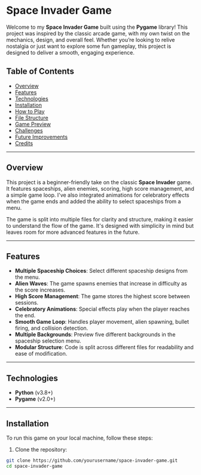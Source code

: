 # Space Invader Game

Welcome to my **Space Invader Game** built using the **Pygame** library! This project was inspired by the classic arcade game, with my own twist on the mechanics, design, and overall feel. Whether you’re looking to relive nostalgia or just want to explore some fun gameplay, this project is designed to deliver a smooth, engaging experience.

## Table of Contents
- [Overview](#overview)
- [Features](#features)
- [Technologies](#technologies)
- [Installation](#installation)
- [How to Play](#how-to-play)
- [File Structure](#file-structure)
- [Game Preview](#game-preview)
- [Challenges](#challenges)
- [Future Improvements](#future-improvements)
- [Credits](#credits)

---

## Overview

This project is a beginner-friendly take on the classic **Space Invader** game. It features spaceships, alien enemies, scoring, high score management, and a simple game loop. I've also integrated animations for celebratory effects when the game ends and added the ability to select spaceships from a menu.

The game is split into multiple files for clarity and structure, making it easier to understand the flow of the game. It's designed with simplicity in mind but leaves room for more advanced features in the future.

---

## Features

- **Multiple Spaceship Choices**: Select different spaceship designs from the menu.
- **Alien Waves**: The game spawns enemies that increase in difficulty as the score increases.
- **High Score Management**: The game stores the highest score between sessions.
- **Celebratory Animations**: Special effects play when the player reaches the end.
- **Smooth Game Loop**: Handles player movement, alien spawning, bullet firing, and collision detection.
- **Multiple Backgrounds**: Preview five different backgrounds in the spaceship selection menu.
- **Modular Structure**: Code is split across different files for readability and ease of modification.

---

## Technologies

- **Python** (v3.8+)
- **Pygame** (v2.0+)

---

## Installation

To run this game on your local machine, follow these steps:

1. Clone the repository:

```bash
git clone https://github.com/yourusername/space-invader-game.git
cd space-invader-game
